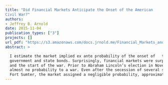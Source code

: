 ```yaml
---
title: "Did Financial Markets Anticipate the Onset of the American
Civil War?"
authors:
- Jeffrey B. Arnold
date: 2015-11-04
publication_types: ["3"]
projects: []
url_pdf: "https://s3.amazonaws.com/docs.jrnold.me/Financial_Markets_and_Onset_of_the_American_Civil_War_2015-11-04.pdf"
abstract: >

  I estimate the market implied ex ante probability of the onset of   the American Civil War using U.S.
  government and state bonds. Surprisingly, financial markets were surprised by the Battle of Fort Sumter
  and the start of the war. Prior to Abraham Lincoln’s election in November 1860, the market assigned
  almost no probability to a war. Even after the secession of several states, the week before the Battle of
  Fort Sumter, the market assigned a negligible probability, approximately 5%, to war onset.
---
```

